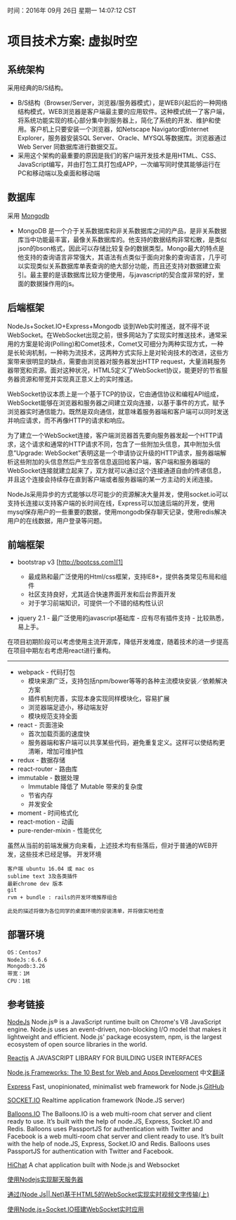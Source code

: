 时间：2016年 09月 26日 星期一 14:07:12 CST

# 项目技术方案: 虚拟时空

## 系统架构

采用经典的B/S结构。
*  B/S结构（Browser/Server，浏览器/服务器模式），是WEB兴起后的一种网络结构模式，WEB浏览器是客户端最主要的应用软件。这种模式统一了客户端，将系统功能实现的核心部分集中到服务器上，简化了系统的开发、维护和使用。客户机上只要安装一个浏览器，如Netscape Navigator或Internet Explorer，服务器安装SQL Server、Oracle、MYSQL等数据库。浏览器通过Web Server 同数据库进行数据交互。
* 采用这个架构的最重要的原因是我们的客户端开发技术是用HTML、CSS、JavaScript编写，并由打包工具打包成APP，一次编写同时使其能够运行在PC和移动端以及桌面和移动端

## 数据库

采用  <a href="https://www.mongodb.com/">Mongodb</a> 

- MongoDB  是一个介于关系数据库和非关系数据库之间的产品，是非关系数据库当中功能最丰富，最像关系数据库的。他支持的数据结构非常松散，是类似json的bson格式，因此可以存储比较复杂的数据类型。Mongo最大的特点是他支持的查询语言非常强大，其语法有点类似于面向对象的查询语言，几乎可以实现类似关系数据库单表查询的绝大部分功能，而且还支持对数据建立索引。最主要的是该数据库比较方便使用，与javascript的契合度非常的好，里面的数据操作用的js。



## 后端框架

NodeJs+Socket.IO+Express+Mongodb
谈到Web实时推送，就不得不说WebSocket。在WebSocket出现之前，很多网站为了实现实时推送技术，通常采用的方案是轮询(Polling)和Comet技术，Comet又可细分为两种实现方式，一种是长轮询机制，一种称为流技术，这两种方式实际上是对轮询技术的改进，这些方案带来很明显的缺点，需要由浏览器对服务器发出HTTP request，大量消耗服务器带宽和资源。面对这种状况，HTML5定义了WebSocket协议，能更好的节省服务器资源和带宽并实现真正意义上的实时推送。

WebSocket协议本质上是一个基于TCP的协议，它由通信协议和编程API组成，WebSocket能够在浏览器和服务器之间建立双向连接，以基于事件的方式，赋予浏览器实时通信能力。既然是双向通信，就意味着服务器端和客户端可以同时发送并响应请求，而不再像HTTP的请求和响应。

为了建立一个WebSocket连接，客户端浏览器首先要向服务器发起一个HTTP请求，这个请求和通常的HTTP请求不同，包含了一些附加头信息，其中附加头信息”Upgrade: WebSocket”表明这是一个申请协议升级的HTTP请求，服务器端解析这些附加的头信息然后产生应答信息返回给客户端，客户端和服务器端的WebSocket连接就建立起来了，双方就可以通过这个连接通道自由的传递信息，并且这个连接会持续存在直到客户端或者服务器端的某一方主动的关闭连接。

NodeJs采用异步的方式能够以尽可能少的资源解决大量并发，使用socket.io可以支持长连接以支持客户端的长时间在线，Express可以加速后端的开发，使用mysql保存用户的一些重要的数据，使用mongodb保存聊天记录，使用redis解决用户的在线数据，用户登录等问题。




## 前端框架
- bootstrap v3 [http://bootcss.com][1]
    - 最成熟和最广泛使用的Html/css框架，支持IE8+，提供各类常见布局和组件
    - 社区支持良好，尤其适合快速界面开发和后台界面开发
    - 对于学习前端知识，可提供一个不错的结构性认识

-    jquery 2.1
    - 最广泛使用的javascript基础库
    - 应有尽有插件支持
    - 比较熟悉，易上手。

在项目初期阶段可以考虑使用主流开源库，降低开发难度，随着技术的进一步提高在项目中期左右考虑用react进行重构。
     


----------


* webpack - 代码打包
    * 模块来源广泛，支持包括npm/bower等等的各种主流模块安装／依赖解决方案
    * 插件机制完善，实现本身实现同样模块化，容易扩展
    * 浏览器端足迹小，移动端友好
    * 模块规范支持全面
* react - 页面渲染
    *   首次加载页面的速度快
    *   服务器端和客户端可以共享某些代码，避免重复定义。这样可以使结构更清晰，增加可维护性
* redux - 数据存储
* react-router - 路由库
* immutable - 数据处理
    * Immutable 降低了 Mutable 带来的复杂度 
    * 节省内存
    * 并发安全
* moment - 时间格式化
* react-motion - 动画
* pure-render-mixin - 性能优化

虽然从当前的前端发展方向来看，上述技术均有些落后，但对于普通的WEB开发，这些技术已经足够。
开发环境

    客户端 ubuntu 16.04 或 mac os
    sublime text 3及各类插件
    最新chrome dev 版本
    git
    rvm + bundle : rails的开发环境推荐组合

    此处的描述将做为各位同学的桌面环境的安装清单，并将做实地检查

## 部署环境

    OS：Centos7
    NodeJs：6.6.6
    Mongodb:3.26
    带宽：1M
    CPU：1核
        
## 参考链接
<a href="https://nodejs.org/en/">NodeJs</a>
Node.js® is a JavaScript runtime built on Chrome's V8 JavaScript engine. Node.js uses an event-driven, non-blocking I/O model that makes it lightweight and efficient. Node.js' package ecosystem, npm, is the largest ecosystem of open source libraries in the world.

<a href="http://reactjs.cn/react/docs/getting-started.html">Reactjs</a>
A JAVASCRIPT LIBRARY FOR BUILDING USER INTERFACES

<a href="http://noeticforce.com/best-nodejs-frameworks-for-web-and-app-development">Node.js Frameworks: The 10 Best for Web and Apps Development</a>
中文<a href="http://www.oschina.net/translate/best-nodejs-frameworks-for-web-and-app-development?cmp">翻译</a>

<a href="http://expressjs.com/">Express</a>
Fast, unopinionated, minimalist web framework for Node.js.<a href="https://github.com/expressjs/express">GitHub</a>

<a href="https://github.com/socketio/socket.io/">SOCKET.IO</a>
Realtime application framework (Node.JS server)

<a href="https://github.com/rickyrauch/Balloons.IO">Balloons.IO</a>
The Balloons.IO is a web multi-room chat server and client ready to use. It’s built with the help of node.JS, Express, Socket.IO and Redis. Balloons uses PassportJS for authentication with Twitter and Facebook is a web multi-room chat server and client ready to use. It’s built with the help of node.JS, Express, Socket.IO and Redis. Balloons uses PassportJS for authentication with Twitter and Facebook.

<a href="https://github.com/wayou/hichat">HiChat</a>
A chat application built with Node.js and Websocket

<a href="https://www.aswifter.com/2015/06/13/nodejs-chat-server/">使用Nodejs实现聊天服务器</a>

<a href="http://www.it610.com/article/1731254.htm">通过(Node Js||.Net)基于HTML5的WebSocket实现实时视频文字传输(上)</a>

<a href="http://www.plhwin.com/2014/05/28/nodejs-socketio/">使用Node.js+Socket.IO搭建WebSocket实时应用</a>
